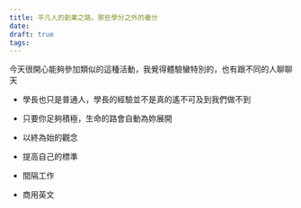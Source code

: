 ```yaml
---
title: 平凡人的創業之路，那些學分之外的養分
date: 
draft: true
tags:
---
```

今天很開心能夠參加類似的這種活動，我覺得體驗蠻特別的，也有跟不同的人聊聊天


- 學長也只是普通人，學長的經驗並不是真的遙不可及到我們做不到
- 只要你足夠積極，生命的路會自動為妳展開

- 以終為始的觀念
- 提高自己的標準
- 間隔工作
- 商用英文